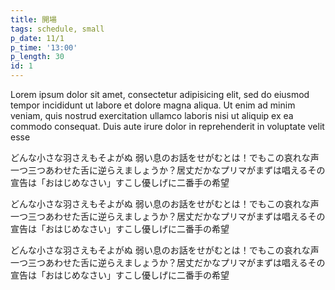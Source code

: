 ```yaml
---
title: 開場
tags: schedule, small
p_date: 11/1
p_time: '13:00'
p_length: 30
id: 1
---
```


Lorem ipsum dolor sit amet, consectetur adipisicing elit, sed do eiusmod tempor incididunt ut labore et dolore magna aliqua. Ut enim ad minim veniam, quis nostrud exercitation ullamco laboris nisi ut aliquip ex ea commodo consequat. Duis aute irure dolor in reprehenderit in voluptate velit esse

どんな小さな羽さえもそよがぬ 弱い息のお話をせがむとは！でもこの哀れな声一つ三つあわせた舌に逆らえましょうか？居丈だかなプリマがまずは唱えるその宣告は「おはじめなさい」すこし優しげに二番手の希望

どんな小さな羽さえもそよがぬ 弱い息のお話をせがむとは！でもこの哀れな声一つ三つあわせた舌に逆らえましょうか？居丈だかなプリマがまずは唱えるその宣告は「おはじめなさい」すこし優しげに二番手の希望

どんな小さな羽さえもそよがぬ 弱い息のお話をせがむとは！でもこの哀れな声一つ三つあわせた舌に逆らえましょうか？居丈だかなプリマがまずは唱えるその宣告は「おはじめなさい」すこし優しげに二番手の希望
